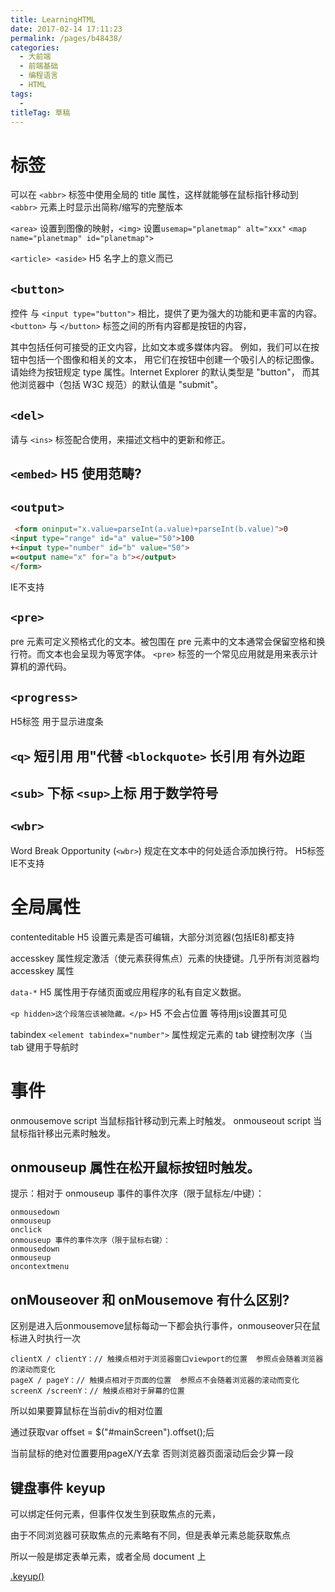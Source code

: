 ```yaml
---
title: LearningHTML
date: 2017-02-14 17:11:23
permalink: /pages/b48438/
categories: 
  - 大前端
  - 前端基础
  - 编程语言
  - HTML
tags: 
  - 
titleTag: 草稿
---
```


# 标签

可以在 `<abbr>` 标签中使用全局的 title 属性，这样就能够在鼠标指针移动到 `<abbr>` 元素上时显示出简称/缩写的完整版本

`<area>` 设置到图像的映射，`<img>` 设置`usemap="planetmap" alt="xxx"` `<map name="planetmap" id="planetmap">`

`<article> <aside>` H5 名字上的意义而已
## `<button> `

控件 与 `<input type="button">` 相比，提供了更为强大的功能和更丰富的内容。
`<button>` 与 `</button>` 标签之间的所有内容都是按钮的内容，

其中包括任何可接受的正文内容，比如文本或多媒体内容。
例如，我们可以在按钮中包括一个图像和相关的文本，
用它们在按钮中创建一个吸引人的标记图像。
请始终为按钮规定 type 属性。Internet Explorer 的默认类型是 "button"，
而其他浏览器中（包括 W3C 规范）的默认值是 "submit"。
## `<del>`

请与 `<ins>` 标签配合使用，来描述文档中的更新和修正。

## `<embed>` H5 使用范畴?
## `<output>`
```html
 <form oninput="x.value=parseInt(a.value)+parseInt(b.value)">0
<input type="range" id="a" value="50">100
+<input type="number" id="b" value="50">
=<output name="x" for="a b"></output>
</form>
```

IE不支持

## `<pre>`
pre 元素可定义预格式化的文本。被包围在 pre 元素中的文本通常会保留空格和换行符。而文本也会呈现为等宽字体。
`<pre>` 标签的一个常见应用就是用来表示计算机的源代码。
## `<progress>`

H5标签 用于显示进度条

## `<q>` 短引用 用"代替 `<blockquote>` 长引用 有外边距
## `<sub>` 下标 `<sup>`上标 用于数学符号
## `<wbr>`
Word Break Opportunity (`<wbr>`) 规定在文本中的何处适合添加换行符。
H5标签 IE不支持


# 全局属性
contenteditable H5 设置元素是否可编辑，大部分浏览器(包括IE8)都支持

accesskey  属性规定激活（使元素获得焦点）元素的快捷键。几乎所有浏览器均 accesskey 属性

`data-*` H5 属性用于存储页面或应用程序的私有自定义数据。

`<p hidden>这个段落应该被隐藏。</p>` H5  不会占位置 等待用js设置其可见

tabindex `<element tabindex="number">` 属性规定元素的 tab 键控制次序（当 tab 键用于导航时 

# 事件

onmousemove	script	当鼠标指针移动到元素上时触发。
onmouseout	script	当鼠标指针移出元素时触发。

## onmouseup 属性在松开鼠标按钮时触发。

提示：相对于 onmouseup 事件的事件次序（限于鼠标左/中键）：
```
onmousedown
onmouseup
onclick
onmouseup 事件的事件次序（限于鼠标右键）：
onmousedown
onmouseup
oncontextmenu
```
## onMouseover 和 onMousemove 有什么区别?
区别是进入后onmousemove鼠标每动一下都会执行事件，onmouseover只在鼠标进入时执行一次
```
clientX / clientY：// 触摸点相对于浏览器窗口viewport的位置  参照点会随着浏览器的滚动而变化
pageX / pageY：// 触摸点相对于页面的位置  参照点不会随着浏览器的滚动而变化
screenX /screenY：// 触摸点相对于屏幕的位置 
```
所以如果要算鼠标在当前div的相对位置 

通过获取var offset = $("#mainScreen").offset();后

当前鼠标的绝对位置要用pageX/Y去拿 否则浏览器页面滚动后会少算一段

## 键盘事件 keyup

可以绑定任何元素，但事件仅发生到获取焦点的元素，

由于不同浏览器可获取焦点的元素略有不同，但是表单元素总能获取焦点

所以一般是绑定表单元素，或者全局 document 上

[.keyup()](https://www.jquery123.com/keyup/)